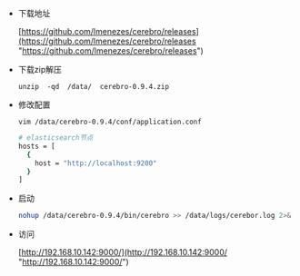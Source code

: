 

- 下载地址

  [https://github.com/lmenezes/cerebro/releases](https://github.com/lmenezes/cerebro/releases "https://github.com/lmenezes/cerebro/releases")
- 下载zip解压

  `unzip  -qd  /data/  cerebro-0.9.4.zip`
- 修改配置

  `vim /data/cerebro-0.9.4/conf/application.conf `

  ```bash
  # elasticsearch节点
  hosts = [
    {
      host = "http://localhost:9200"
    }
  ]
  ```
- 启动

  ```bash
  nohup /data/cerebro-0.9.4/bin/cerebro >> /data/logs/cerebor.log 2>&1 &
  ```
- 访问

  [http://192.168.10.142:9000/](http://192.168.10.142:9000/ "http://192.168.10.142:9000/")
